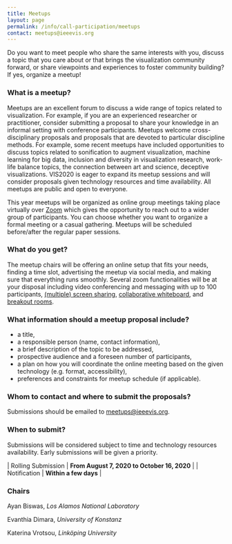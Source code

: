 ```yaml
---
title: Meetups
layout: page
permalink: /info/call-participation/meetups
contact: meetups@ieeevis.org
---
```


Do you want to meet people who share the same interests with you, discuss a topic that you care about or that brings the visualization community forward, or share viewpoints and experiences to foster community building? If yes, organize a meetup!

### What is a meetup?

Meetups are an excellent forum to discuss a wide range of topics related to visualization. For example, if you are an experienced researcher or practitioner, consider submitting a proposal to share your knowledge in an informal setting with conference participants. Meetups welcome cross-disciplinary proposals and proposals that are devoted to particular discipline methods. For example, some recent meetups have included opportunities to discuss topics related to sonification to augment visualization, machine learning for big data, inclusion and diversity in visualization research, work-life balance topics, the connection between art and science, deceptive visualizations. VIS2020 is eager to expand its meetup sessions and will consider proposals given technology resources and time availability. All meetups are public and open to everyone.

This year meetups will be organized as online group meetings taking place virtually over [Zoom](https://support.zoom.us/hc/en-us) which gives the opportunity to reach out to a wider group of participants. You can choose whether you want to organize a formal meeting or a casual gathering. Meetups will be scheduled before/after the regular paper sessions.


### What do you get?

The meetup chairs will be offering an online setup that fits your needs, finding a time slot, advertising the meetup via social media, and making sure that everything runs smoothly. Several zoom functionalities will be at your disposal including video conferencing and messaging with up to 100 participants, [(multiple) screen sharing](https://support.zoom.us/hc/en-us/articles/115000424286-Sharing-multiple-screens-simultaneously), [collaborative whiteboard](https://support.zoom.us/hc/en-us/articles/205677665-Sharing-a-whiteboard), and [breakout rooms](https://support.zoom.us/hc/en-us/articles/206476093-Enabling-breakout-rooms).  


### What information should a meetup proposal include?

* a title,
* a responsible person (name, contact information),
* a brief description of the topic to be addressed,
* prospective audience and a foreseen number of participants,
* a plan on how you will coordinate the online meeting based on the given technology (e.g. format, accessibility),
* preferences and constraints for meetup schedule (if applicable).

### Whom to contact and where to submit the proposals?

Submissions should be emailed to
[meetups@ieeevis.org](mailto:meetups@ieeevis.org).

### When to submit?


Submissions will be considered subject to time and technology resources availability. Early submissions will be given a priority. 


| Rolling Submission | **From August 7, 2020 to October 16, 2020** | 
| Notification | **Within a few days** |



### Chairs

Ayan Biswas, *Los Alamos National Laboratory*

Evanthia Dimara, *University of Konstanz*

Katerina Vrotsou, *Linköping University*
